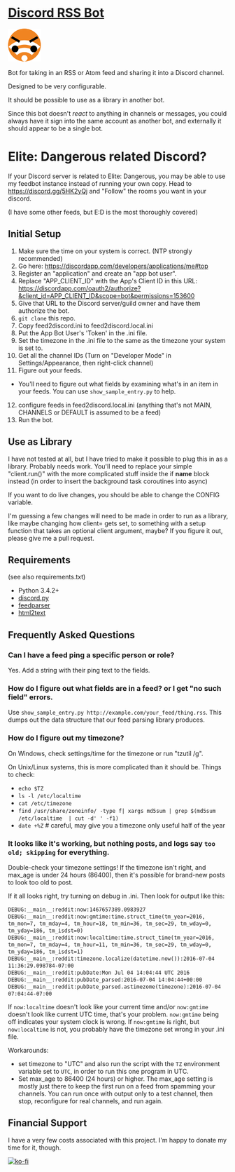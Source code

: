 # [Discord RSS Bot](https://gitlab.com/ffreiheit/discord_feedbot)

![Feed Bot](avatars/avatar-angry-small.png)

Bot for taking in an RSS or Atom feed and sharing it into a Discord channel.

Designed to be very configurable.

It should be possible to use as a library in another bot.

Since this bot doesn't *react* to anything in channels or messages, you could always
have it sign into the same account as another bot, and externally it should appear to
be a single bot.

# Elite: Dangerous related Discord?

If your Discord server is related to Elite: Dangerous, you may be able to use my feedbot instance instead of running your own copy. Head to https://discord.gg/5HK2yQj and "Follow" the rooms you want in your discord.

(I have some other feeds, but E:D is the most thoroughly covered)

## Initial Setup

1. Make sure the time on your system is correct. (NTP strongly recommended)
2. Go here: https://discordapp.com/developers/applications/me#top
3. Register an "application" and create an "app bot user".
4. Replace "APP_CLIENT_ID" with the App's Client ID in this URL:
   https://discordapp.com/oauth2/authorize?&client_id=APP_CLIENT_ID&scope=bot&permissions=153600
5. Give that URL to the Discord server/guild owner and have them authorize
   the bot.
6. `git clone` this repo.
7. Copy feed2discord.ini to feed2discord.local.ini
8. Put the App Bot User's 'Token' in the .ini file.
9. Set the timezone in the .ini file to the same as the timezone your system is set to.
10. Get all the channel IDs (Turn on "Developer Mode" in Settings/Appearance, then right-click channel)
11. Figure out your feeds.
   - You'll need to figure out what fields by examining what's in an item in your feeds. You can use `show_sample_entry.py` to help.
12. configure feeds in feed2discord.local.ini (anything that's not MAIN, CHANNELS or DEFAULT is assumed to be a feed)
13. Run the bot.

## Use as Library

I have not tested at all, but I have tried to make it possible to plug this
in as a library. Probably needs work. You'll need to replace your simple
"client.run()" with the more complicated stuff inside the if __name__ block
instead (in order to insert the background task coroutines into async)

If you want to do live changes, you should be able to change the CONFIG variable.

I'm guessing a few changes will need to be made in order to run as a
library, like maybe changing how client= gets set, to something with a
setup function that takes an optional client argument, maybe? If you figure
it out, please give me a pull request.

## Requirements
(see also requirements.txt)
- Python 3.4.2+
- [discord.py](https://github.com/Rapptz/discord.py)
- [feedparser](https://pypi.python.org/pypi/feedparser)
- [html2text](https://pypi.python.org/pypi/html2text)

## Frequently Asked Questions
### Can I have a feed ping a specific person or role?
Yes. Add a string with their ping text to the fields.

### How do I figure out what fields are in a feed? or I get "no such field" errors.
Use `show_sample_entry.py http://example.com/your_feed/thing.rss`. This
dumps out the data structure that our feed parsing library produces.

### How do I figure out my timezone?
On Windows, check settings/time for the timezone or run "tzutil /g".

On Unix/Linux systems, this is more complicated than it should be. Things to check:
- `echo $TZ`
- `ls -l /etc/localtime`
- `cat /etc/timezone`
- `find /usr/share/zoneinfo/ -type f| xargs md5sum | grep $(md5sum /etc/localtime  | cut -d' ' -f1)`
- `date +%Z` # careful, may give you a timezone only useful half of the year

### It looks like it's working, but nothing posts, and logs say `too old; skipping` for everything.
Double-check your timezone settings! If the timezone isn't right, and max_age is under 24 hours (86400), then it's possible for
brand-new posts to look too old to post.

If it all looks right, try turning on debug in .ini. Then look for output like this:
```
DEBUG:__main__:reddit:now:1467657389.0983927
DEBUG:__main__:reddit:now:gmtime:time.struct_time(tm_year=2016, tm_mon=7, tm_mday=4, tm_hour=18, tm_min=36, tm_sec=29, tm_wday=0, tm_yday=186, tm_isdst=0)
DEBUG:__main__:reddit:now:localtime:time.struct_time(tm_year=2016, tm_mon=7, tm_mday=4, tm_hour=11, tm_min=36, tm_sec=29, tm_wday=0, tm_yday=186, tm_isdst=1)
DEBUG:__main__:reddit:timezone.localize(datetime.now()):2016-07-04 11:36:29.098784-07:00
DEBUG:__main__:reddit:pubDate:Mon Jul 04 14:04:44 UTC 2016
DEBUG:__main__:reddit:pubDate_parsed:2016-07-04 14:04:44+00:00
DEBUG:__main__:reddit:pubDate_parsed.astimezome(timezone):2016-07-04 07:04:44-07:00
```

If `now:localtime` doesn't look like your current time and/or `now:gmtime` doesn't look like current UTC time, that's your problem. `now:gmtime` being off indicates your system clock is wrong. If `now:gmtime` is right, but `now:localtime` is not, you probably have the timezone set wrong in your .ini file.

Workarounds:
- set timezone to "UTC" and also run the script with the `TZ` environment variable set to `UTC`, in order to run this one program in UTC.
- Set max_age to 86400 (24 hours) or higher. The max_age setting is mostly just there to keep the first run on a feed from spamming your channels. You can run once with output only to a test channel, then stop, reconfigure for real channels, and run again.

## Financial Support
I have a very few costs associated with this project. I'm happy to donate my time for it, though.

[![ko-fi](https://www.ko-fi.com/img/githubbutton_sm.svg)](https://ko-fi.com/V7V21T7Y9)